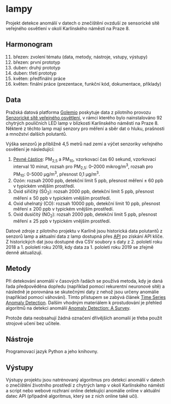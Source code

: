# lampy

Projekt detekce anomálií v datech o znečištění ovzduší ze sensorické sítě veřejného osvětlení v okolí Karlínského náměstí na Praze 8.

## Harmonogram

11. březen: zvolení tématu (data, metody, nástroje, vstupy, výstupy)
25. březen: první prototyp
8. duben: druhý prototyp
19. duben: třetí prototyp
6. květen: předfinální práce
13. květen: finální práce (prezentace, funkční kód, dokumentace, příklady)

## Data

Pražská datová platforma [Golemio](https://golemio.cz/) poskytuje data z pilotního provozu [Senzorické sítě veřejného osvětlení](https://golemio.cz/cs/node/622), v rámci kterého bylo nainstalováno 92 chytrých pouličních LED lamp v blízkosti Karlínského náměstí na Praze 8. Některé z těchto lamp mají senzory pro měření a sběr dat o hluku, prašnosti a množství dalších polutantů.

Výška senzorů je přibližně 4,5 metrů nad zemí a výčet senzoriky veřejného osvětlení je následující:

1. [Pevné částice](https://cs.wikipedia.org/wiki/Pevn%C3%A9_%C4%8D%C3%A1stice): PM<sub>2,5</sub> a PM<sub>10</sub>, vzorkovací čas 60 sekund, vzorkovací interval 10 minut, rozsah pro PM<sub>2,5</sub>: 0–2000 mikrog/m<sup>3</sup>, rozsah pro PM<sub>10</sub>: 0-5000 µg/m<sup>3</sup>, přesnost 0,1 µg/m<sup>3</sup>.
2. Ozón: rozsah 2000 ppb, detekční limit 5 ppb, přesnost měření ± 60 ppb v typickém vnějším prostředí.
3. Oxid siřičitý (SO<sub>2</sub>): rozsah 2000 ppb, detekční limit 5 ppb, přesnost měření ± 50 ppb v typickém vnějším prostředí.
4. Oxid uhelnatý (CO): rozsah 10000 ppb, detekční limit 10 ppb, přesnost měření ± 200 ppb v typickém vnějším prostředí.
5. Oxid dusičitý (NO<sub>2</sub>): rozsah 2000 ppb, detekční limit 5 ppb, přesnost měření ± 25 ppb v typickém vnějším prostředí.

Datové zdroje z pilotního projektu v Karlíně jsou historická data polutantů z senzorů lamp a aktualní data z lamp dostupná přes [API](https://golemio.docs.apiary.io/#reference/0/lampy-v-karline/aktualni-senzoricka-data-z-lamp) po získání API klíče. Z historických dat jsou dostupné dva CSV soubory s daty z 2. pololetí roku 2018 a 1. pololetí roku 2019, kdy data za 1. pololetí roku 2019 se zřejmě denně aktualizují.

## Metody

Při detekování anomálií v časových řadách se používá metoda, kdy je daná řada předpověděna dopředu (například pomocí rekurentní neuronové sítě) a následně je porovnána se skutečnými daty z nehož jsou určeny anomálie (například pomocí váhování). Tímto přístupem se zabývá článek [Time Series Anomaly Detection](https://static.googleusercontent.com/media/research.google.com/cs//pubs/archive/dfd834facc9460163438b94d53b36f51bb5ea952.pdf). Dalším vhodným materiálem k prostudování je přehled algoritmů na detekci anomálií [Anomaly Detection: A Survey](http://cucis.ece.northwestern.edu/projects/DMS/publications/AnomalyDetection.pdf).

Protože data neobsahují žádná označení dřívějších anomalií je třeba použít strojové učení bez učitele.

## Nástroje

Programovací jazyk Python a jeho knihovny.

## Výstupy

Výstupy projektu jsou natrénovaný algoritmus pro detekci anomálií v datech o znečištění životního prostředí z chytrých lamp v okolí Karlínského náměstí a script nebo webové rozhraní online detekující anomálie online v aktuální datec API (případně algoritmus, který se z nich online také učí).
